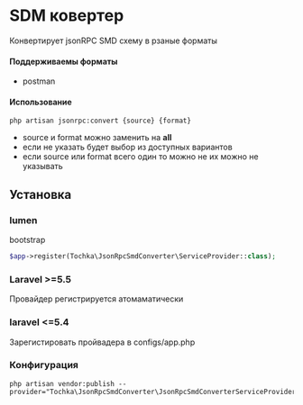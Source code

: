 # SDM ковертер
Конвертирует jsonRPC SMD схему в рзаные форматы

#### Поддерживаемы форматы
- postman

#### Использование

```
php artisan jsonrpc:convert {source} {format}
```
- source и format можно заменить на **all**
- если не указать будет выбор из доступных вариантов
- если source или format всего один то можно не их можно не указывать

## Установка
### lumen 
bootstrap
```php
$app->register(Tochka\JsonRpcSmdConverter\ServiceProvider::class);
```
### Laravel >=5.5
Провайдер регистрируется атомаматически
### laravel <=5.4
Зарегистировать пройвадера в configs/app.php

### Конфигурация
```
php artisan vendor:publish --provider="Tochka\JsonRpcSmdConverter\JsonRpcSmdConverterServiceProvider"
```
